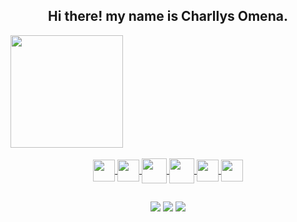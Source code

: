 <div align = "center">
  
## Hi there! my name is Charllys Omena. ##
  
</div>  

  <a href="https://github.com/CharllysOmena">
  <img height = "180em" src = "https://github-readme-stats.vercel.app/api?username=CharllysOmena&show_icons=true&theme=dark&include_all_commits=true&count_private=true" 
       
</div>
  
<div align = "center" style = "display: inline_block"> <br>
  <img align = "center" height = "35" width = "35" src="https://cdn.jsdelivr.net/gh/devicons/devicon/icons/dart/dart-original.svg" />
  <img align = "center" height = "35" width = "35" src="https://cdn.jsdelivr.net/gh/devicons/devicon/icons/flutter/flutter-original.svg" />
  <img align = "center" height = "40" width = "40" src="https://cdn.jsdelivr.net/gh/devicons/devicon/icons/python/python-original.svg" />
  <img align = "center" height = "40" width = "40" src="https://icon-library.com/images/django-icon/django-icon-0.jpg" />
  <img align = "center" height = "35" width = "35" src="https://cdn.jsdelivr.net/gh/devicons/devicon/icons/css3/css3-original.svg" />
  <img align = "center" height = "35" width = "35" src="https://cdn.jsdelivr.net/gh/devicons/devicon/icons/html5/html5-original.svg" />
</div>

  ##
 
<div align = "center"> 

  <a href="https://www.instagram.com/charllys_omena/" target="_blank"><img src="https://img.shields.io/badge/-Instagram-%23E4405F?style=for-the-badge&logo=instagram&logoColor=white" target="_blank"></a> 
  <a href = "mailto:charllysoliver@gmail.com"><img src="https://img.shields.io/badge/-Gmail-%23333?style=for-the-badge&logo=gmail&logoColor=white" target="_blank"></a>
  <a href="https://www.linkedin.com/in/charllys-omena-952964211/" target="_blank"><img src="https://img.shields.io/badge/-LinkedIn-%230077B5?style=for-the-badge&logo=linkedin&logoColor=white" target="_blank"></a> 
 
</div>



